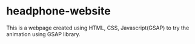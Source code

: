 # headphone-website
This is a webpage created using HTML, CSS, Javascript(GSAP) to try the animation using GSAP library.
